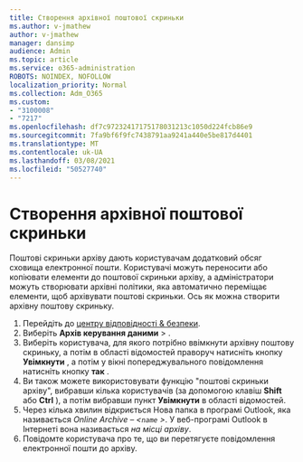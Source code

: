 ```yaml
---
title: Створення архівної поштової скриньки
ms.author: v-jmathew
author: v-jmathew
manager: dansimp
audience: Admin
ms.topic: article
ms.service: o365-administration
ROBOTS: NOINDEX, NOFOLLOW
localization_priority: Normal
ms.collection: Adm_O365
ms.custom:
- "3100008"
- "7217"
ms.openlocfilehash: df7c97232417175178031213c1050d224fcb86e9
ms.sourcegitcommit: 7fa9bf6f9fc7438791aa9241a440e5be817d4401
ms.translationtype: MT
ms.contentlocale: uk-UA
ms.lasthandoff: 03/08/2021
ms.locfileid: "50527740"
---
```

# <a name="create-an-archive-mailbox"></a>Створення архівної поштової скриньки

Поштові скриньки архіву дають користувачам додатковий обсяг сховища електронної пошти. Користувачі можуть переносити або копіювати елементи до поштової скриньки архіву, а адміністратори можуть створювати архівні політики, яка автоматично переміщає елементи, щоб архівувати поштові скриньки. Ось як можна створити архівну поштову скриньку.

1. Перейдіть до [центру відповідності & безпеки]( https://go.microsoft.com/fwlink/p/?linkid=2077143).
2. Виберіть **Архів керування даними**  >  .
3. Виберіть користувача, для якого потрібно ввімкнути архівну поштову скриньку, а потім в області відомостей праворуч натисніть кнопку **Увімкнути** , а потім у вікні попереджувального повідомлення натисніть кнопку **так** .
4. Ви також можете використовувати функцію "поштові скриньки архіву", вибравши кілька користувачів (за допомогою клавіш **Shift** або **Ctrl** ), а потім вибравши пункт **Увімкнути** в області відомостей.
5. Через кілька хвилин відкриється Нова папка в програмі Outlook, яка називається *Online Archive – <`name` >*. У веб-програмі Outlook в Інтернеті вона називається *на місці архіву*.
6. Повідомте користувача про те, що ви перетягуєте повідомлення електронної пошти до архіву.
